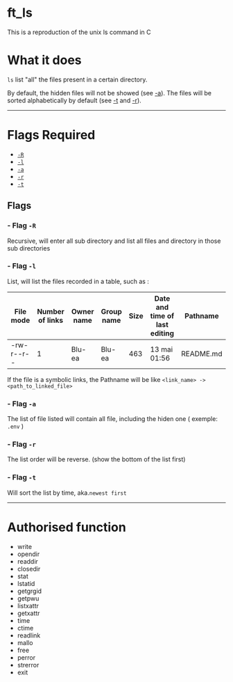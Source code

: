 # ft_ls
This is a reproduction of the unix ls command in C 

# What it does

`ls` list "all" the files present in a certain directory.

By default, the hidden files will not be showed (see [-a](#flag--a)).
The files will be sorted alphabetically by default (see [-t](#flag--t) and [-r](#flag--r-1)).

---

# Flags Required
 - [`-R`](#flag--r)
 - [`-l`](#flag--l)
 - [`-a`](#flag--a)
 - [`-r`](#flag--r-1)
 - [`-t`](#flag--t)

## Flags 

### - Flag `-R`

Recursive, will enter all sub directory and list all files and directory in those sub directories

### - Flag `-l`

List, will list the files recorded in a table, such as : <br>

| File mode  | Number of links | Owner name | Group name | Size | Date and time of last editing | Pathname  |
|------------|-----------------|------------|------------|------|-------------------------------|-----------|
| -rw-r--r-- | 1               | Blu-ea     | Blu-ea     | 463  | 13 mai  01:56                 | README.md |

If the file is a symbolic links, the Pathname will be like `<link_name> -> <path_to_linked_file>`


### - Flag `-a`

The list of file listed will contain all file, including the hiden one ( exemple: `.env` )

### - Flag `-r`

The list order will be reverse. (show the bottom of the list first)

### - Flag `-t`

Will sort the list by time, aka.`newest first` 

---

# Authorised function
 - write
 - opendir
 - readdir
 - closedir
 - stat
 - lstatid
 - getgrgid
- getpwu
 - listxattr
 - getxattr
 - time
 - ctime
 - readlink
 - mallo
 - free
 - perror
 - strerror
 - exit